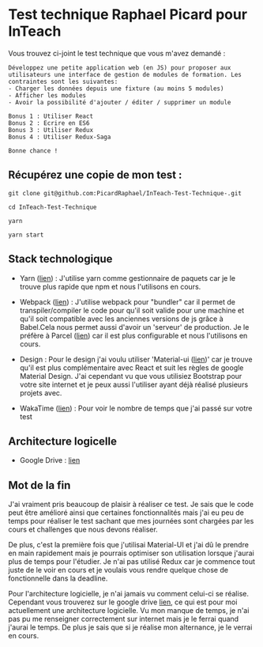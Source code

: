 # Test technique Raphael Picard pour InTeach

Vous trouvez ci-joint le test technique que vous m'avez demandé :

```
Développez une petite application web (en JS) pour proposer aux utilisateurs une interface de gestion de modules de formation. Les contraintes sont les suivantes:
- Charger les données depuis une fixture (au moins 5 modules)
- Afficher les modules
- Avoir la possibilité d'ajouter / éditer / supprimer un module

Bonus 1 : Utiliser React
Bonus 2 : Ecrire en ES6
Bonus 3 : Utiliser Redux
Bonus 4 : Utiliser Redux-Saga

Bonne chance !
```

## Récupérez une copie de mon test :

```
git clone git@github.com:PicardRaphael/InTeach-Test-Technique-.git

cd InTeach-Test-Technique

yarn

yarn start
```

## Stack technologique

- Yarn ([lien][1]) : J'utilise yarn comme gestionnaire de paquets car je le trouve plus rapide que npm et nous l'utilisons en cours.

- Webpack ([lien][2]) : J'utilise webpack pour "bundler" car il permet de transpiler/compiler le code pour qu'il soit valide pour une machine et qu'il soit compatible avec les anciennes versions de js grâce à Babel.Cela nous permet aussi d'avoir un 'serveur' de production. Je le préfère à Parcel ([lien][4]) car il est plus configurable et nous l'utilisons en cours.

- Design : Pour le design j'ai voulu utiliser 'Material-ui ([lien][3])' car je trouve qu'il est plus complémentaire avec React et suit les règles de google Material Design. J'ai cependant vu que vous utilisiez Bootstrap pour votre site internet et je peux aussi l'utiliser ayant déjà réalisé plusieurs projets avec.

- WakaTime ([lien][5]) : Pour voir le nombre de temps que j'ai passé sur votre test

## Architecture logicelle

- Google Drive : [lien][6]

## Mot de la fin

J'ai vraiment pris beaucoup de plaisir à réaliser ce test. 
Je sais que le code peut être amélioré ainsi que certaines fonctionnalités mais j'ai eu peu de temps pour réaliser le test sachant que mes journées sont chargées par les cours et challenges que nous devons réaliser. 

De plus, c'est la première fois que j'utilisai Material-UI et j'ai dû le prendre en main rapidement mais je pourrais optimiser son utilisation lorsque j'aurai plus de temps pour l'étudier.
Je n'ai pas utilisé Redux car je commence tout juste de le voir en cours et je voulais vous rendre quelque chose de fonctionnelle dans la deadline.

Pour l'architecture logicielle, je n'ai jamais vu comment celui-ci se réalise. Cependant vous trouverez sur le google drive [lien][6], ce qui est pour moi actuellement une architecture logicielle. Vu mon manque de temps, je n'ai pas pu me renseigner correctement sur internet mais je le ferrai quand j'aurai le temps. De plus je sais que si je réalise mon alternance, je le verrai en cours.

[1]: https://yarnpkg.com/fr/
[2]: https://webpack.js.org/
[3]: https://material-ui.com/
[4]: https://parceljs.org/
[5]: https://wakatime.com/@e60d35d2-f0e3-42ea-b8e3-b1396bc03d40/projects/qicgrgxike?start=2018-08-16&end=2018-08-22
[6]: https://drive.google.com/drive/folders/1kpLtdSZfrim4Y9LlR9n1deJfOAoJxJXz?usp=sharing
